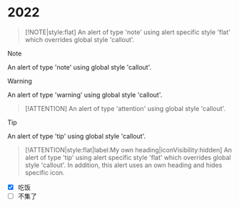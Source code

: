 # 2022

> [!NOTE|style:flat]
> An alert of type 'note' using alert specific style 'flat' which overrides global style 'callout'.

> [!NOTE]
> An alert of type 'note' using global style 'callout'.

> [!WARNING]
> An alert of type 'warning' using global style 'callout'.

> [!ATTENTION]
> An alert of type 'attention' using global style 'callout'.

> [!TIP]
> An alert of type 'tip' using global style 'callout'.

> [!ATTENTION|style:flat|label:My own heading|iconVisibility:hidden]
> An alert of type 'tip' using alert specific style 'flat' which overrides global style 'callout'.
> In addition, this alert uses an own heading and hides specific icon.


- [x] 吃饭
- [ ] 不集了
